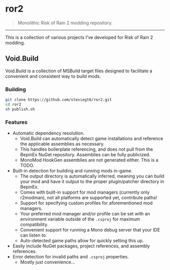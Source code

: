 # ror2

> Monolithic Risk of Rain 2 modding repository.

---

This is a collection of various projects I've developed for Risk of Rain 2
modding.

## Void.Build

Void.Build is a collection of MSBuild target files designed to facilitate a
convenient and consistent way to build mods.

### Building

```bash
git clone https://github.com/steviegt6/ror2.git
cd ror2
sh publish.sh
```

### Features

- Automatic dependency resolution.
  - Void.Build can automatically detect game installations and reference the
    applicable assemblies as necessary.
  - This handles boilerplate referencing, and does not pull from the BepinEx
    NuGet repository. Assemblies can be fully publicized.
  - MonoMod HookGen assemblies are not generated either. This is a TODO.
- Built-in detection for building and running mods in-game.
  - The output directory is automatically inferred, meaning you can build your
    mod and have it output to the proper plugin/patcher directory in BepinEx.
  - Comes with built-in support for mod managers (currently only r2modman), not
    all platforms are supported yet, contribute paths!
  - Support for specifying custom profiles for aforementioned mod managers.
  - Your preferred mod manager and/or profile can be set with an environment
    variable outside of the `.csproj` for maximum compatibility.
  - Convenient support for running a Mono debug server that your IDE can listen
    to.
  - Auto-detected game paths allow for quickly setting this up.
- Easily include NuGet packages, project references, and assembly references.
- Error detection for invalid paths and `.csproj` properties.
  - Mostly just convenience...

